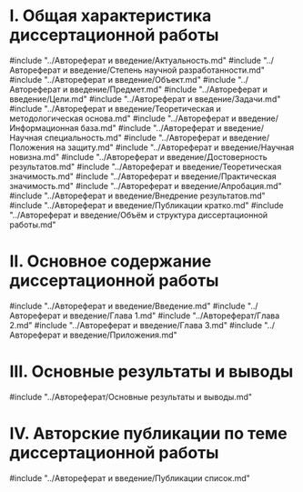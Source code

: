 # I. Общая характеристика диссертационной работы

#include "../Автореферат и введение/Актуальность.md"
#include "../Автореферат и введение/Степень научной разработанности.md"
#include "../Автореферат и введение/Объект.md"
#include "../Автореферат и введение/Предмет.md"
#include "../Автореферат и введение/Цели.md"
#include "../Автореферат и введение/Задачи.md"
#include "../Автореферат и введение/Теоретическая и методологическая основа.md"
#include "../Автореферат и введение/Информационная база.md"
#include "../Автореферат и введение/Научная специальность.md"
#include "../Автореферат и введение/Положения на защиту.md"
#include "../Автореферат и введение/Научная новизна.md"
#include "../Автореферат и введение/Достоверность результатов.md"
#include "../Автореферат и введение/Теоретическая значимость.md"
#include "../Автореферат и введение/Практическая значимость.md"
#include "../Автореферат и введение/Апробация.md"
#include "../Автореферат и введение/Внедрение результатов.md"
#include "../Автореферат и введение/Публикации кратко.md"
#include "../Автореферат и введение/Объём и структура диссертационной работы.md"

# II. Основное содержание диссертационной работы

#include "../Автореферат и введение/Введение.md"
#include "../Автореферат и введение/Глава 1.md"
#include "../Автореферат/Глава 2.md"
#include "../Автореферат и введение/Глава 3.md"
#include "../Автореферат и введение/Приложения.md"

# III. Основные результаты и выводы

#include "../Автореферат/Основные результаты и выводы.md"

# IV. Авторские публикации по теме диссертационной работы

#include "../Автореферат и введение/Публикации список.md"
